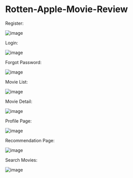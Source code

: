 # Rotten-Apple-Movie-Review

Register:

![image](https://github.com/user-attachments/assets/fc53a825-07d3-47fe-90df-bed6bf54472c)

Login:

![image](https://github.com/user-attachments/assets/218b740a-1478-4c8b-916a-da68894aeee0)

Forgot Password:

![image](https://github.com/user-attachments/assets/44739ee2-bb46-4e31-af6e-da1fb47c3488)

Movie List:

![image](https://github.com/user-attachments/assets/49b631e8-71f1-43e1-8a9d-e13edf3e2442)

Movie Detail:

![image](https://github.com/user-attachments/assets/85a3e596-7ce3-4326-8919-1579fbc3251c)

Profile Page:

![image](https://github.com/user-attachments/assets/864b929d-ef67-40bc-8553-c4096b9fffef)

Recommendation Page:

![image](https://github.com/user-attachments/assets/9c2513f7-aed7-43b9-89cf-50f1327a6d06)

Search Movies:

![image](https://github.com/user-attachments/assets/af3a74cd-fb41-40f5-bf60-f011e4f88adb)
